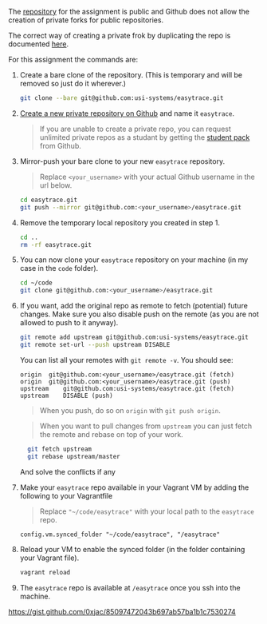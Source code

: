 The [repository](https://github.com/usi-systems/easytrace) for the assignment is public and Github does not allow the creation of private forks for public repositories.

The correct way of creating a private frok by duplicating the repo is documented [here](https://help.github.com/articles/duplicating-a-repository/).

For this assignment the commands are:

 1. Create a bare clone of the repository.
    (This is temporary and will be removed so just do it wherever.)
    ```bash
    git clone --bare git@github.com:usi-systems/easytrace.git
    ```

 2. [Create a new private repository on Github](https://help.github.com/articles/creating-a-new-repository/) and name it `easytrace`.
    > If you are unable to create a private repo, you can request unlimited private repos as a studant by getting
    > the [student pack](https://education.github.com/pack) from Github.

 3. Mirror-push your bare clone to your new `easytrace` repository.
    > Replace `<your_username>` with your actual Github username in the url below.
    
    ```bash
    cd easytrace.git
    git push --mirror git@github.com:<your_username>/easytrace.git
    ```

 4. Remove the temporary local repository you created in step 1.
    ```bash
    cd ..
    rm -rf easytrace.git
    ```
    
 5. You can now clone your `easytrace` repository on your machine (in my case in the `code` folder).
    ```bash
    cd ~/code
    git clone git@github.com:<your_username>/easytrace.git
    ```
   
 6. If you want, add the original repo as remote to fetch (potential) future changes.
    Make sure you also disable push on the remote (as you are not allowed to push to it anyway).
    ```bash
    git remote add upstream git@github.com:usi-systems/easytrace.git
    git remote set-url --push upstream DISABLE
    ```
    You can list all your remotes with `git remote -v`. You should see:
    ```
    origin	git@github.com:<your_username>/easytrace.git (fetch)
    origin	git@github.com:<your_username>/easytrace.git (push)
    upstream	git@github.com:usi-systems/easytrace.git (fetch)
    upstream	DISABLE (push)
    ```
    > When you push, do so on `origin` with `git push origin`.
   
    > When you want to pull changes from `upstream` you can just fetch the remote and rebase on top of your work.
    ```bash
      git fetch upstream
      git rebase upstream/master
      ```
      And solve the conflicts if any

 7. Make your `easytrace` repo available in your Vagrant VM by adding the following to your Vagrantfile
    > Replace `"~/code/easytrace"` with your local path to the `easytrace` repo. 
    
    ```
    config.vm.synced_folder "~/code/easytrace", "/easytrace"
    ```
    
 8. Reload your VM to enable the synced folder (in the folder containing your Vagrant file).
    ```bash
    vagrant reload 
    ```
    
 9. The `easytrace` repo is available at `/easytrace` once you ssh into the machine.

https://gist.github.com/0xjac/85097472043b697ab57ba1b1c7530274
